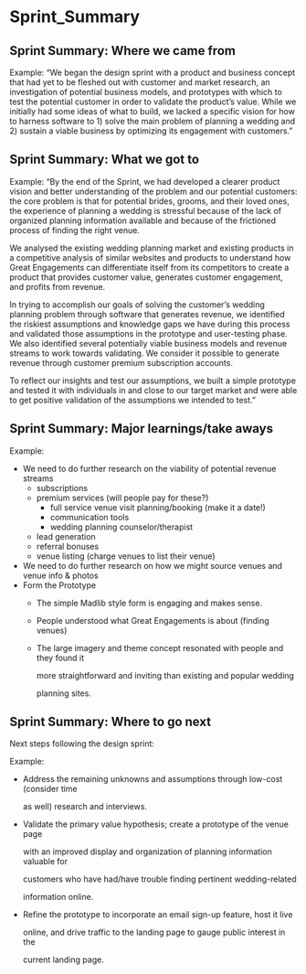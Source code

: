 # Sprint\_Summary

## Sprint Summary: Where we came from

Example: “We began the design sprint with a product and business concept that had yet to be fleshed out with customer and market research, an investigation of potential business models, and prototypes with which to test the potential customer in order to validate the product’s value. While we initially had some ideas of what to build, we lacked a specific vision for how to harness software to 1\) solve the main problem of planning a wedding and 2\) sustain a viable business by optimizing its engagement with customers.”

## Sprint Summary:  What we got to

Example: “By the end of the Sprint, we had developed a clearer product vision and better understanding of the problem and our potential customers: the core problem is that for potential brides, grooms, and their loved ones, the experience of planning a wedding is stressful because of the lack of organized planning information available and because of the frictioned process of finding the right venue.

We analysed the existing wedding planning market and existing products in a competitive analysis of similar websites and products to understand how Great Engagements can differentiate itself from its competitors to create a product that provides customer value, generates customer engagement, and profits from revenue.

In trying to accomplish our goals of solving the customer’s wedding planning problem through software that generates revenue, we identified the riskiest assumptions and knowledge gaps we have during this process and validated those assumptions in the prototype and user-testing phase. We also identified several potentially viable business models and revenue streams to work towards validating. We consider it possible to generate revenue through customer premium subscription accounts.

To reflect our insights and test our assumptions, we built a simple prototype and tested it with individuals in and close to our target market and were able to get positive validation of the assumptions we intended to test.”

## Sprint Summary: Major learnings/take aways

Example:

* We need to do further research on the viability of potential revenue streams
  * subscriptions
  * premium services \(will people pay for these?\)
    * full service venue visit planning/booking \(make it a date!\)
    * communication tools
    * wedding planning counselor/therapist
  * lead generation
  * referral bonuses
  * venue listing \(charge venues to list their venue\)
* We need to do further research on how we might source venues and venue info & photos
* Form the Prototype
  * The simple Madlib style form is engaging and makes sense.
  * People understood what Great Engagements is about \(finding venues\)
  * The large imagery and theme concept resonated with people and they found it

    more straightforward and inviting than  existing and popular wedding

    planning sites.

## Sprint Summary: Where to go next

Next steps following the design sprint:

Example:

* Address the remaining unknowns and assumptions through low-cost \(consider time

  as well\) research and interviews.

* Validate the primary value hypothesis; create a prototype of the venue page

  with an improved display and organization of planning information valuable for

  customers who have had/have trouble finding pertinent wedding-related

  information online.

* Refine the prototype to incorporate an email sign-up feature, host it live

  online, and drive traffic to the landing page to gauge public interest in the

  current landing page.

